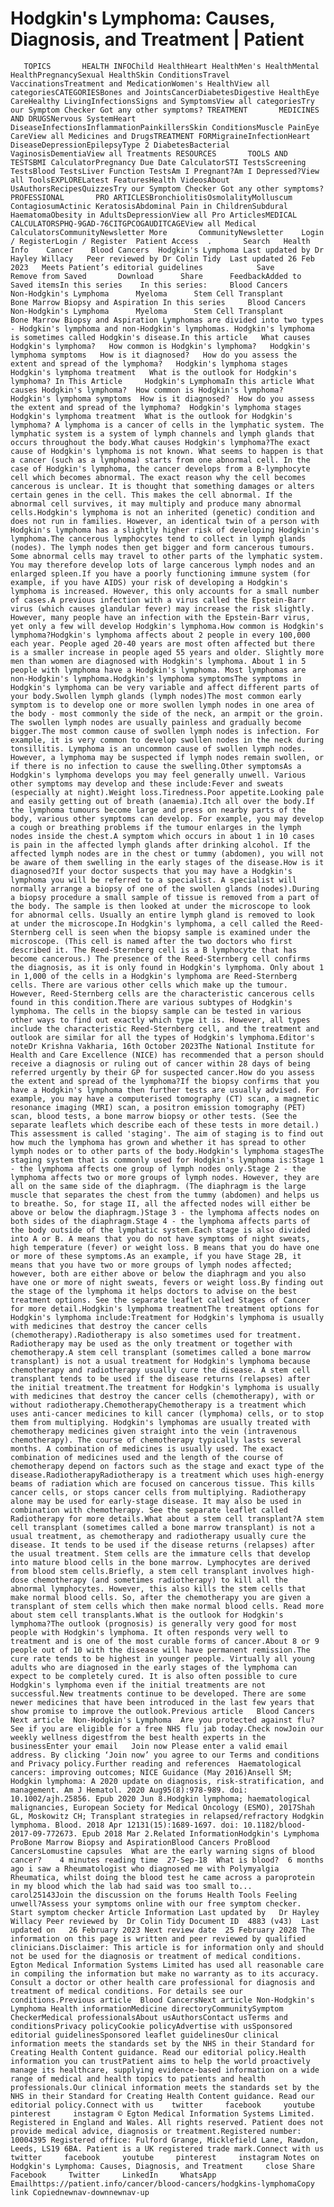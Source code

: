 # Hodgkin's Lymphoma: Causes, Diagnosis, and Treatment | Patient

       TOPICS       HEALTH INFOChild HealthHeart HealthMen's HealthMental HealthPregnancySexual HealthSkin ConditionsTravel VaccinationsTreatment and MedicationWomen's HealthView all categoriesCATEGORIESBones and JointsCancerDiabetesDigestive HealthEye CareHealthy LivingInfectionsSigns and SymptomsView all categoriesTry our Symptom Checker Got any other symptoms? TREATMENT       MEDICINES AND DRUGSNervous SystemHeart DiseaseInfectionsInflammationPainkillersSkin ConditionsMuscle PainEye CareView all Medicines and DrugsTREATMENT FORMigraineInfectionHeart DiseaseDepressionEpilepsyType 2 DiabetesBacterial VaginosisDementiaView all Treatments RESOURCES       TOOLS AND TESTSBMI CalculatorPregnancy Due Date CalculatorSTI TestsScreening TestsBlood TestsLiver Function TestsAm I Pregnant?Am I Depressed?View all ToolsEXPLORELatest FeaturesHealth VideosAbout UsAuthorsRecipesQuizzesTry our Symptom Checker Got any other symptoms? PROFESSIONAL       PRO ARTICLESBronchiolitisOsmolalityMolluscum ContagiosumActinic KeratosisAbdominal Pain in ChildrenSubdural HaematomaObesity in AdultsDepressionView all Pro ArticlesMEDICAL CALCULATORSPHQ-9GAD-76CITGPCOGAUDITCAGEView all Medical CalculatorsCommunityNewsletter More       CommunityNewsletter    Login / RegisterLogin / Register  Patient Access  .       Search   Health Info    Cancer    Blood Cancers  Hodgkin's Lymphoma Last updated by Dr Hayley Willacy   Peer reviewed by Dr Colin Tidy  Last updated 26 Feb 2023   Meets Patient’s editorial guidelines            Save       Remove from Saved       Download      Share      FeedbackAdded to  Saved itemsIn this series    In this series:     Blood Cancers      Non-Hodgkin's Lymphoma      Myeloma      Stem Cell Transplant      Bone Marrow Biopsy and Aspiration In this series     Blood Cancers      Non-Hodgkin's Lymphoma      Myeloma      Stem Cell Transplant      Bone Marrow Biopsy and Aspiration Lymphomas are divided into two types - Hodgkin's lymphoma and non-Hodgkin's lymphomas. Hodgkin's lymphoma is sometimes called Hodgkin's disease.In this article   What causes Hodgkin's lymphoma?   How common is Hodgkin's lymphoma?   Hodgkin's lymphoma symptoms   How is it diagnosed?   How do you assess the extent and spread of the lymphoma?   Hodgkin's lymphoma stages   Hodgkin's lymphoma treatment   What is the outlook for Hodgkin's lymphoma? In This Article     Hodgkin's LymphomaIn this article What causes Hodgkin's lymphoma?  How common is Hodgkin's lymphoma?  Hodgkin's lymphoma symptoms  How is it diagnosed?  How do you assess the extent and spread of the lymphoma?  Hodgkin's lymphoma stages  Hodgkin's lymphoma treatment  What is the outlook for Hodgkin's lymphoma? A lymphoma is a cancer of cells in the lymphatic system. The lymphatic system is a system of lymph channels and lymph glands that occurs throughout the body.What causes Hodgkin's lymphoma?The exact cause of Hodgkin's lymphoma is not known. What seems to happen is that a cancer (such as a lymphoma) starts from one abnormal cell. In the case of Hodgkin's lymphoma, the cancer develops from a B-lymphocyte cell which becomes abnormal. The exact reason why the cell becomes cancerous is unclear. It is thought that something damages or alters certain genes in the cell. This makes the cell abnormal. If the abnormal cell survives, it may multiply and produce many abnormal cells.Hodgkin's lymphoma is not an inherited (genetic) condition and does not run in families. However, an identical twin of a person with Hodgkin's lymphoma has a slightly higher risk of developing Hodgkin's lymphoma.The cancerous lymphocytes tend to collect in lymph glands (nodes). The lymph nodes then get bigger and form cancerous tumours. Some abnormal cells may travel to other parts of the lymphatic system. You may therefore develop lots of large cancerous lymph nodes and an enlarged spleen.If you have a poorly functioning immune system (for example, if you have AIDS) your risk of developing a Hodgkin's lymphoma is increased. However, this only accounts for a small number of cases.A previous infection with a virus called the Epstein-Barr virus (which causes glandular fever) may increase the risk slightly. However, many people have an infection with the Epstein-Barr virus, yet only a few will develop Hodgkin's lymphoma.How common is Hodgkin's lymphoma?Hodgkin's lymphoma affects about 2 people in every 100,000 each year. People aged 20-40 years are most often affected but there is a smaller increase in people aged 55 years and older. Slightly more men than women are diagnosed with Hodgkin's lymphoma. About 1 in 5 people with lymphoma have a Hodgkin's lymphoma. Most lymphomas are non-Hodgkin's lymphoma.Hodgkin's lymphoma symptomsThe symptoms in Hodgkin's lymphoma can be very variable and affect different parts of your body.Swollen lymph glands (lymph nodes)The most common early symptom is to develop one or more swollen lymph nodes in one area of the body - most commonly the side of the neck, an armpit or the groin. The swollen lymph nodes are usually painless and gradually become bigger.The most common cause of swollen lymph nodes is infection. For example, it is very common to develop swollen nodes in the neck during tonsillitis. Lymphoma is an uncommon cause of swollen lymph nodes. However, a lymphoma may be suspected if lymph nodes remain swollen, or if there is no infection to cause the swelling.Other symptomsAs a Hodgkin's lymphoma develops you may feel generally unwell. Various other symptoms may develop and these include:Fever and sweats (especially at night).Weight loss.Tiredness.Poor appetite.Looking pale and easily getting out of breath (anaemia).Itch all over the body.If the lymphoma tumours become large and press on nearby parts of the body, various other symptoms can develop. For example, you may develop a cough or breathing problems if the tumour enlarges in the lymph nodes inside the chest.A symptom which occurs in about 1 in 10 cases is pain in the affected lymph glands after drinking alcohol. If the affected lymph nodes are in the chest or tummy (abdomen), you will not be aware of them swelling in the early stages of the disease.How is it diagnosed?If your doctor suspects that you may have a Hodgkin's lymphoma you will be referred to a specialist. A specialist will normally arrange a biopsy of one of the swollen glands (nodes).During a biopsy procedure a small sample of tissue is removed from a part of the body. The sample is then looked at under the microscope to look for abnormal cells. Usually an entire lymph gland is removed to look at under the microscope.In Hodgkin's lymphoma, a cell called the Reed-Sternberg cell is seen when the biopsy sample is examined under the microscope. (This cell is named after the two doctors who first described it. The Reed-Sternberg cell is a B lymphocyte that has become cancerous.) The presence of the Reed-Sternberg cell confirms the diagnosis, as it is only found in Hodgkin's lymphoma. Only about 1 in 1,000 of the cells in a Hodgkin's lymphoma are Reed-Sternberg cells. There are various other cells which make up the tumour. However, Reed-Sternberg cells are the characteristic cancerous cells found in this condition.There are various subtypes of Hodgkin's lymphoma. The cells in the biopsy sample can be tested in various other ways to find out exactly which type it is. However, all types include the characteristic Reed-Sternberg cell, and the treatment and outlook are similar for all the types of Hodgkin's lymphoma.Editor's noteDr Krishna Vakharia, 16th October 2023The National Institute for Health and Care Excellence (NICE) has recommended that a person should receive a diagnosis or ruling out of cancer within 28 days of being referred urgently by their GP for suspected cancer.How do you assess the extent and spread of the lymphoma?If the biopsy confirms that you have a Hodgkin's lymphoma then further tests are usually advised. For example, you may have a computerised tomography (CT) scan, a magnetic resonance imaging (MRI) scan, a positron emission tomography (PET) scan, blood tests, a bone marrow biopsy or other tests. (See the separate leaflets which describe each of these tests in more detail.) This assessment is called 'staging'. The aim of staging is to find out how much the lymphoma has grown and whether it has spread to other lymph nodes or to other parts of the body.Hodgkin's lymphoma stagesThe staging system that is commonly used for Hodgkin's lymphoma is:Stage 1 - the lymphoma affects one group of lymph nodes only.Stage 2 - the lymphoma affects two or more groups of lymph nodes. However, they are all on the same side of the diaphragm. (The diaphragm is the large muscle that separates the chest from the tummy (abdomen) and helps us to breathe. So, for stage II, all the affected nodes will either be above or below the diaphragm.)Stage 3 - the lymphoma affects nodes on both sides of the diaphragm.Stage 4 - the lymphoma affects parts of the body outside of the lymphatic system.Each stage is also divided into A or B. A means that you do not have symptoms of night sweats, high temperature (fever) or weight loss. B means that you do have one or more of these symptoms.As an example, if you have Stage 2B, it means that you have two or more groups of lymph nodes affected; however, both are either above or below the diaphragm and you also have one or more of night sweats, fevers or weight loss.By finding out the stage of the lymphoma it helps doctors to advise on the best treatment options. See the separate leaflet called Stages of Cancer for more detail.Hodgkin's lymphoma treatmentThe treatment options for Hodgkin's lymphoma include:Treatment for Hodgkin's lymphoma is usually with medicines that destroy the cancer cells (chemotherapy).Radiotherapy is also sometimes used for treatment. Radiotherapy may be used as the only treatment or together with chemotherapy.A stem cell transplant (sometimes called a bone marrow transplant) is not a usual treatment for Hodgkin's lymphoma because chemotherapy and radiotherapy usually cure the disease. A stem cell transplant tends to be used if the disease returns (relapses) after the initial treatment.The treatment for Hodgkin's lymphoma is usually with medicines that destroy the cancer cells (chemotherapy), with or without radiotherapy.ChemotherapyChemotherapy is a treatment which uses anti-cancer medicines to kill cancer (lymphoma) cells, or to stop them from multiplying. Hodgkin's lymphomas are usually treated with chemotherapy medicines given straight into the vein (intravenous chemotherapy). The course of chemotherapy typically lasts several months. A combination of medicines is usually used. The exact combination of medicines used and the length of the course of chemotherapy depend on factors such as the stage and exact type of the disease.RadiotherapyRadiotherapy is a treatment which uses high-energy beams of radiation which are focused on cancerous tissue. This kills cancer cells, or stops cancer cells from multiplying. Radiotherapy alone may be used for early-stage disease. It may also be used in combination with chemotherapy. See the separate leaflet called Radiotherapy for more details.What about a stem cell transplant?A stem cell transplant (sometimes called a bone marrow transplant) is not a usual treatment, as chemotherapy and radiotherapy usually cure the disease. It tends to be used if the disease returns (relapses) after the usual treatment. Stem cells are the immature cells that develop into mature blood cells in the bone marrow. Lymphocytes are derived from blood stem cells.Briefly, a stem cell transplant involves high-dose chemotherapy (and sometimes radiotherapy) to kill all the abnormal lymphocytes. However, this also kills the stem cells that make normal blood cells. So, after the chemotherapy you are given a transplant of stem cells which then make normal blood cells. Read more about stem cell transplants.What is the outlook for Hodgkin's lymphoma?The outlook (prognosis) is generally very good for most people with Hodgkin's lymphoma. It often responds very well to treatment and is one of the most curable forms of cancer.About 8 or 9 people out of 10 with the disease will have permanent remission.The cure rate tends to be highest in younger people. Virtually all young adults who are diagnosed in the early stages of the lymphoma can expect to be completely cured. It is also often possible to cure Hodgkin's lymphoma even if the initial treatments are not successful.New treatments continue to be developed. There are some newer medicines that have been introduced in the last few years that show promise to improve the outlook.Previous article   Blood Cancers Next article  Non-Hodgkin's Lymphoma  Are you protected against flu?See if you are eligible for a free NHS flu jab today.Check nowJoin our weekly wellness digestfrom the best health experts in the businessEnter your email   Join now Please enter a valid email address. By clicking ‘Join now’ you agree to our Terms and conditions and Privacy policy.Further reading and references  Haematological cancers: improving outcomes; NICE Guidance (May 2016)Ansell SM; Hodgkin lymphoma: A 2020 update on diagnosis, risk-stratification, and management. Am J Hematol. 2020 Aug95(8):978-989. doi: 10.1002/ajh.25856. Epub 2020 Jun 8.Hodgkin lymphoma; haematological malignancies, European Society for Medical Oncology (ESMO), 2017Shah GL, Moskowitz CH; Transplant strategies in relapsed/refractory Hodgkin lymphoma. Blood. 2018 Apr 12131(15):1689-1697. doi: 10.1182/blood-2017-09-772673. Epub 2018 Mar 2.Related InformationHodgkin's Lymphoma ProBone Marrow Biopsy and AspirationBlood Cancers ProBlood CancersLomustine capsules  What are the early warning signs of blood cancer?    4 minutes reading time  27-Sep-18  What is blood?  6 months ago i saw a Rheumatologist who diagnosed me with Polymyalgia Rheumatica, whilst doing the blood test he came across a paroprotein in my blood which the lab had said was too small to...   carol25143Join the discussion on the forums Health Tools Feeling unwell?Assess your symptoms online with our free symptom checker. Start symptom checker Article Information Last updated by   Dr Hayley Willacy Peer reviewed by  Dr Colin Tidy Document ID  4883 (v43)  Last updated on   26 February 2023 Next review date  25 February 2028 The information on this page is written and peer reviewed by qualified clinicians.Disclaimer: This article is for information only and should not be used for the diagnosis or treatment of medical conditions. Egton Medical Information Systems Limited has used all reasonable care in compiling the information but make no warranty as to its accuracy. Consult a doctor or other health care professional for diagnosis and treatment of medical conditions. For details see our conditions.Previous article  Blood CancersNext article Non-Hodgkin's Lymphoma Health informationMedicine directoryCommunitySymptom CheckerMedical professionalsAbout usAuthorsContact usTerms and conditionsPrivacy policyCookie policyAdvertise with usSponsored editorial guidelinesSponsored leaflet guidelinesOur clinical information meets the standards set by the NHS in their Standard for Creating Health Content guidance. Read our editorial policy.Health information you can trustPatient aims to help the world proactively manage its healthcare, supplying evidence-based information on a wide range of medical and health topics to patients and health professionals.Our clinical information meets the standards set by the NHS in their Standard for Creating Health Content guidance. Read our editorial policy.Connect with us    twitter     facebook     youtube     pinterest     instagram © Egton Medical Information Systems Limited. Registered in England and Wales. All rights reserved. Patient does not provide medical advice, diagnosis or treatment.Registered number: 10004395 Registered office: Fulford Grange, Micklefield Lane, Rawdon, Leeds, LS19 6BA. Patient is a UK registered trade mark.Connect with us    twitter     facebook     youtube     pinterest     instagram Notes on Hodgkin's Lymphoma: Causes, Diagnosis, and Treatment     close Share          Facebook     Twitter     LinkedIn     WhatsApp     Emailhttps://patient.info/cancer/blood-cancers/hodgkins-lymphomaCopy link Copiednewnav-downnewnav-up


